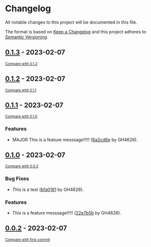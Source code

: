 # Changelog

All notable changes to this project will be documented in this file.

The format is based on [Keep a Changelog](http://keepachangelog.com/en/1.0.0/)
and this project adheres to [Semantic Versioning](http://semver.org/spec/v2.0.0.html).

<!-- insertion marker -->
## [0.1.3](https://github.com/georgieprojie/demo/releases/tag/0.1.3) - 2023-02-07

<small>[Compare with 0.1.2](https://github.com/georgieprojie/demo/compare/0.1.2...0.1.3)</small>

## [0.1.2](https://github.com/georgieprojie/demo/releases/tag/0.1.2) - 2023-02-07

<small>[Compare with 0.1.1](https://github.com/georgieprojie/demo/compare/0.1.1...0.1.2)</small>

## [0.1.1](https://github.com/georgieprojie/demo/releases/tag/0.1.1) - 2023-02-07

<small>[Compare with 0.1.0](https://github.com/georgieprojie/demo/compare/0.1.0...0.1.1)</small>

### Features

- MAJOR This is a feature messsage!!!!! ([6a2cd6e](https://github.com/georgieprojie/demo/commit/6a2cd6ea662f206bbb9092353daa468303f0b587) by GH4626).

## [0.1.0](https://github.com/georgieprojie/demo/releases/tag/0.1.0) - 2023-02-07

<small>[Compare with 0.0.2](https://github.com/georgieprojie/demo/compare/0.0.2...0.1.0)</small>

### Bug Fixes

- This is a test ([bfa0161](https://github.com/georgieprojie/demo/commit/bfa01614e3975de2b16e22407b199ed8b65d1f0a) by GH4626).

### Features

- This is a feature messsage!!!!! ([22e7b5b](https://github.com/georgieprojie/demo/commit/22e7b5b620ce363e90fbc57b97cb91b1c1bc5745) by GH4626).

## [0.0.2](https://github.com/georgieprojie/demo/releases/tag/0.0.2) - 2023-02-07

<small>[Compare with first commit](https://github.com/georgieprojie/demo/compare/61461424f78e06758fb3352d29afeb53db98be4c...0.0.2)</small>

